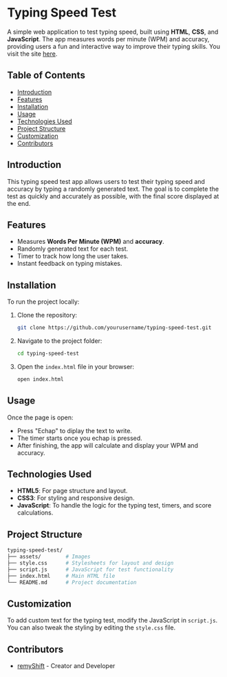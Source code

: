 # Typing Speed Test

A simple web application to test typing speed, built using **HTML**, **CSS**, and **JavaScript**. The app measures words per minute (WPM) and accuracy, providing users a fun and interactive way to improve their typing skills. You visit the site [here](https://remyshift.github.io/PMP-JS_Typing_Speed_Test/).

## Table of Contents

- [Introduction](#introduction)
- [Features](#features)
- [Installation](#installation)
- [Usage](#usage)
- [Technologies Used](#technologies-used)
- [Project Structure](#project-structure)
- [Customization](#customization)
- [Contributors](#contributors)

## Introduction

This typing speed test app allows users to test their typing speed and accuracy by typing a randomly generated text. The goal is to complete the test as quickly and accurately as possible, with the final score displayed at the end.

## Features

- Measures **Words Per Minute (WPM)** and **accuracy**.
- Randomly generated text for each test.
- Timer to track how long the user takes.
- Instant feedback on typing mistakes.

## Installation

To run the project locally:

1. Clone the repository:

   ```bash
   git clone https://github.com/yourusername/typing-speed-test.git
   ```

2. Navigate to the project folder:

   ```bash
   cd typing-speed-test
   ```

3. Open the `index.html` file in your browser:

   ```bash
   open index.html
   ```

## Usage

Once the page is open:

- Press "Echap" to diplay the text to write.
- The timer starts once you echap is pressed.
- After finishing, the app will calculate and display your WPM and accuracy.

## Technologies Used

- **HTML5**: For page structure and layout.
- **CSS3**: For styling and responsive design.
- **JavaScript**: To handle the logic for the typing test, timers, and score calculations.

## Project Structure

```bash
typing-speed-test/
├── assets/        # Images
├── style.css      # Stylesheets for layout and design
├── script.js      # JavaScript for test functionality
├── index.html     # Main HTML file
└── README.md      # Project documentation
```

## Customization

To add custom text for the typing test, modify the JavaScript in `script.js`. You can also tweak the styling by editing the `style.css` file.

## Contributors

- [remyShift](https://github.com/remyShift) - Creator and Developer
